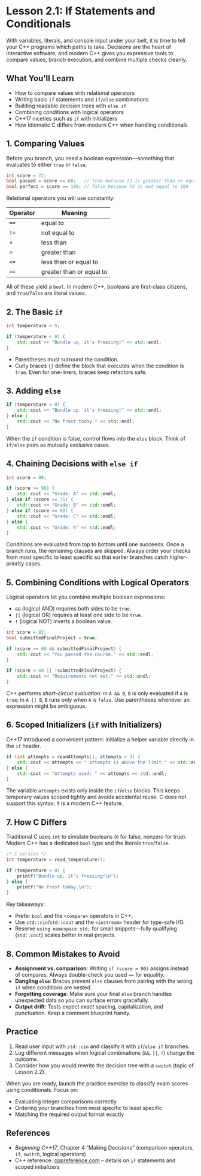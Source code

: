 # Lesson 2.1: If Statements and Conditionals

With variables, literals, and console input under your belt, it is time to tell your C++ programs which paths to take. Decisions are the heart of interactive software, and modern C++ gives you expressive tools to compare values, branch execution, and combine multiple checks cleanly.

## What You'll Learn

- How to compare values with relational operators
- Writing basic `if` statements and `if/else` combinations
- Building readable decision trees with `else if`
- Combining conditions with logical operators
- C++17 niceties such as `if` with initializers
- How idiomatic C differs from modern C++ when handling conditionals

## 1. Comparing Values

Before you branch, you need a boolean expression—something that evaluates to either `true` or `false`.

```cpp
int score = 72;
bool passed = score >= 60;   // true because 72 is greater than or equal to 60
bool perfect = score == 100; // false because 72 is not equal to 100
```

Relational operators you will use constantly:

| Operator | Meaning                  |
|----------|--------------------------|
| `==`     | equal to                 |
| `!=`     | not equal to             |
| `<`      | less than                |
| `>`      | greater than             |
| `<=`     | less than or equal to    |
| `>=`     | greater than or equal to |

All of these yield a `bool`. In modern C++, booleans are first-class citizens, and `true`/`false` are literal values.

## 2. The Basic `if`

```cpp
int temperature = 5;

if (temperature < 0) {
    std::cout << "Bundle up, it's freezing!" << std::endl;
}
```

- Parentheses must surround the condition.
- Curly braces `{}` define the block that executes when the condition is `true`. Even for one-liners, braces keep refactors safe.

## 3. Adding `else`

```cpp
if (temperature < 0) {
    std::cout << "Bundle up, it's freezing!" << std::endl;
} else {
    std::cout << "No frost today." << std::endl;
}
```

When the `if` condition is false, control flows into the `else` block. Think of `if/else` pairs as mutually exclusive cases.

## 4. Chaining Decisions with `else if`

```cpp
int score = 88;

if (score >= 90) {
    std::cout << "Grade: A" << std::endl;
} else if (score >= 75) {
    std::cout << "Grade: B" << std::endl;
} else if (score >= 60) {
    std::cout << "Grade: C" << std::endl;
} else {
    std::cout << "Grade: R" << std::endl;
}
```

Conditions are evaluated from top to bottom until one succeeds. Once a branch runs, the remaining clauses are skipped. Always order your checks from most specific to least specific so that earlier branches catch higher-priority cases.

## 5. Combining Conditions with Logical Operators

Logical operators let you combine multiple boolean expressions:

- `&&` (logical AND) requires both sides to be `true`.
- `||` (logical OR) requires at least one side to be `true`.
- `!` (logical NOT) inverts a boolean value.

```cpp
int score = 82;
bool submittedFinalProject = true;

if (score >= 60 && submittedFinalProject) {
    std::cout << "You passed the course." << std::endl;
}

if (score < 60 || !submittedFinalProject) {
    std::cout << "Requirements not met." << std::endl;
}
```

C++ performs *short-circuit evaluation*: in `A && B`, `B` is only evaluated if `A` is `true`; in `A || B`, `B` runs only when `A` is `false`. Use parentheses whenever an expression might be ambiguous.

## 6. Scoped Initializers (`if` with Initializers)

C++17 introduced a convenient pattern: initialize a helper variable directly in the `if` header.

```cpp
if (int attempts = readAttempts(); attempts > 3) {
    std::cout << attempts << " attempts is above the limit." << std::endl;
} else {
    std::cout << "Attempts used: " << attempts << std::endl;
}
```

The variable `attempts` exists only inside the `if`/`else` blocks. This keeps temporary values scoped tightly and avoids accidental reuse. C does not support this syntax; it is a modern C++ feature.

## 7. How C Differs

Traditional C uses `int` to simulate booleans (`0` for false, nonzero for true). Modern C++ has a dedicated `bool` type and the literals `true`/`false`.

```c
/* C version */
int temperature = read_temperature();

if (temperature < 0) {
    printf("Bundle up, it's freezing!\n");
} else {
    printf("No frost today.\n");
}
```

Key takeaways:

- Prefer `bool` and the `<compare>` operators in C++.
- Use `std::cin`/`std::cout` and the `<iostream>` header for type-safe I/O.
- Reserve `using namespace std;` for small snippets—fully qualifying (`std::cout`) scales better in real projects.

## 8. Common Mistakes to Avoid

- **Assignment vs. comparison**: Writing `if (score = 90)` assigns instead of compares. Always double-check you used `==` for equality.
- **Dangling `else`**: Braces prevent `else` clauses from pairing with the wrong `if` when conditions are nested.
- **Forgetting coverage**: Make sure your final `else` branch handles unexpected data so you can surface errors gracefully.
- **Output drift**: Tests expect *exact* spacing, capitalization, and punctuation. Keep a comment blueprint handy.

## Practice

1. Read user input with `std::cin` and classify it with `if`/`else if` branches.
2. Log different messages when logical combinations (`&&`, `||`, `!`) change the outcome.
3. Consider how you would rewrite the decision tree with a `switch` (topic of Lesson 2.2).

When you are ready, launch the practice exercise to classify exam scores using conditionals. Focus on:

- Evaluating integer comparisons correctly
- Ordering your branches from most specific to least specific
- Matching the required output format exactly

## References

- *Beginning C++17*, Chapter 4 “Making Decisions” (comparison operators, `if`, `switch`, logical operators)
- C++ reference: [cppreference.com](https://en.cppreference.com/w/cpp/language/if) – details on `if` statements and scoped initializers
